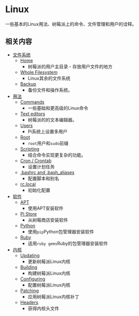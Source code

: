# Linux

一些基本的Linux用法、树莓派上的命令、文件管理和用户的诠释。

## 相关内容

- [文件系统](filesystem/README.md)
    - [Home](filesystem/home.md)
        - 树莓派的用户主目录 - 存放用户文件的地方
    - [Whole Filesystem](filesystem/whole-filesystem.md)
        - Linux其余的文件系统
    - [Backup](filesystem/backup.md)
        - 备份文件和操作系统。
- [用法](usage/README.md)
    - [Commands](usage/commands.md)
        - 一些基础和更高级的Linux命令
    - [Text editors](usage/text-editors.md)
        - 树莓派的的文本编辑器。
    - [Users](usage/users.md)
        - Pi系统上设置多用户
    - [Root](usage/root.md)
        - `root`用户和`sudo`前缀
    - [Scripting](usage/scripting.md)
        - 结合命令实现更复杂的功能。
    - [Cron / Crontab](usage/cron.md)
        - 设置计划任务
    - [.bashrc and .bash_aliases](usage/bashrc.md)
        - 配置脚本和别名
    - [rc.local](usage/rc-local.md)
        - 初始化配置
- [软件](software/README.md)
    - [APT](software/apt.md)
        - 使用APT安装软件
    - [Pi Store](software/pi-store.md)
        - 从树莓商店安装软件
    - [Python](software/python.md)
        - 使用`pip`Python包管理器安装软件
    - [Ruby](software/ruby.md)
        - 适用`ruby gems`Ruby的包管理器安装软件
- [内核](kernel/README.md)
    - [Updating](kernel/updating.md)
        - 更新树莓派Linux内核
    - [Building](kernel/building.md)
        - 构建树莓派Linux内核
    - [Configuring](kernel/configuring.md)
        - 配置树莓派Linux内核
    - [Patching](kernel/patching.md)
        - 应用树莓派Linux内核补丁
    - [Headers](kernel/headers.md)
        - 获得内核头文件
